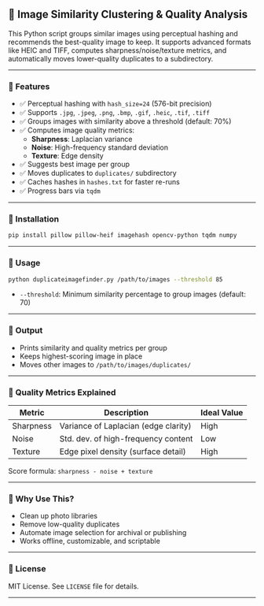 ## 📸 Image Similarity Clustering & Quality Analysis

This Python script groups similar images using perceptual hashing and recommends the best-quality image to keep. It supports advanced formats like HEIC and TIFF, computes sharpness/noise/texture metrics, and automatically moves lower-quality duplicates to a subdirectory.

---

### 🔧 Features

- ✅ Perceptual hashing with `hash_size=24` (576-bit precision)
- ✅ Supports `.jpg`, `.jpeg`, `.png`, `.bmp`, `.gif`, `.heic`, `.tif`, `.tiff`
- ✅ Groups images with similarity above a threshold (default: 70%)
- ✅ Computes image quality metrics:
  - **Sharpness**: Laplacian variance
  - **Noise**: High-frequency standard deviation
  - **Texture**: Edge density
- ✅ Suggests best image per group
- ✅ Moves duplicates to `duplicates/` subdirectory
- ✅ Caches hashes in `hashes.txt` for faster re-runs
- ✅ Progress bars via `tqdm`

---

### 🚀 Installation

```bash
pip install pillow pillow-heif imagehash opencv-python tqdm numpy
```

---

### 📁 Usage

```bash
python duplicateimagefinder.py /path/to/images --threshold 85
```

- `--threshold`: Minimum similarity percentage to group images (default: 70)

---

### 📂 Output

- Prints similarity and quality metrics per group
- Keeps highest-scoring image in place
- Moves other images to `/path/to/images/duplicates/`

---

### 📘 Quality Metrics Explained

| Metric     | Description                                      | Ideal Value |
|------------|--------------------------------------------------|-------------|
| Sharpness  | Variance of Laplacian (edge clarity)             | High        |
| Noise      | Std. dev. of high-frequency content              | Low         |
| Texture    | Edge pixel density (surface detail)              | High        |

Score formula: `sharpness - noise + texture`

---

### 🧠 Why Use This?

- Clean up photo libraries
- Remove low-quality duplicates
- Automate image selection for archival or publishing
- Works offline, customizable, and scriptable

---

### 📄 License

MIT License. See `LICENSE` file for details.

---
